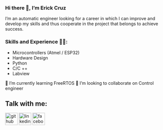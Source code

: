 ### Hi there 👋, I’m Erick Cruz
I’m an automatic engineer looking for a career in which I can improve and develop my skills and thus cooperate in the project that belongs to achieve success.

### Skills and Experience 👨‍💻: 
- Microcontrollers (Atmel / ESP32)
- Hardware Design
- Python 
- C/C ++
- Labview

🌱 I’m currently learning FreeRTOS 
👯 I’m looking to collaborate on Control engineer

## Talk with me:
[<img src='https://cdn.jsdelivr.net/npm/simple-icons@3.0.1/icons/github.svg' alt='github' height='40'>](https://github.com/ErickXHdez)     [<img src='https://cdn.jsdelivr.net/npm/simple-icons@3.0.1/icons/linkedin.svg' alt='linkedin' height='40'>](https://www.linkedin.com/in/ErickXHdez)     [<img src='https://cdn.jsdelivr.net/npm/simple-icons@3.0.1/icons/facebook.svg' alt='facebook' height='40'>](https://www.facebook.com/ErickCruz)  

